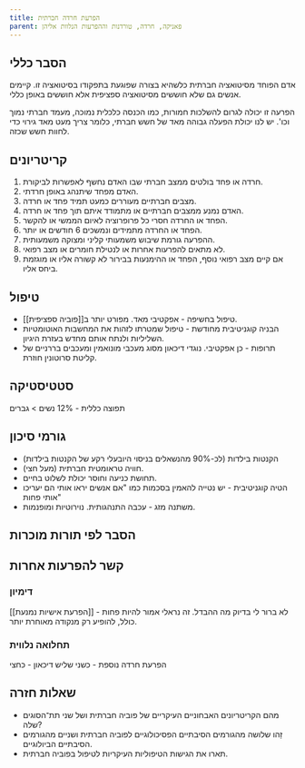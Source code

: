 ```yaml
---
title: הפרעת חרדה חברתית
parent: פאניקה, חרדה, טורדנות וההפרעות הנלוות אליהן
---
```


## הסבר כללי 
אדם הפוחד מסיטואציה חברתית כלשהיא בצורה שפוגעת בתפקודו בסיטואציה זו. קיימים אנשים גם שלא חוששים מסיטואציה ספציפית אלא חוששים באופן כללי.

הפרעה זו יכולה לגרום להשלכות חמורות, כמו הכנסה כלכלית נמוכה, מעמד חברתי נמוך וכו'.
יש לנו יכולת הפעלה גבוהה מאד של חשש חברתי, כלומר צריך מעט מאד גירוי כדי לחוות חשש שכזה.
## קריטריונים
1. חרדה או פחד בולטים ממצב חברתי שבו האדם נחשף לאפשרות לביקורת.
2. האדם מפחד שיתנהג באופן חרדתי.
3. מצבים חברתיים מעוררים כמעט תמיד פחד או חרדה.
4. האדם נמנע ממצבים חברתיים או מתמודד איתם תוך פחד או חרדה.
5. הפחד או החרדה חסרי כל פרופרוציה לאיום הממשי או להקשר.
6. הפחד או החרדה מתמידים ונמשכים 6 חודשים או יותר.
8. ההפרעה גורמת שיבוש משמעותי קליני ומצוקה משמעותית.
9. לא מתאים להפרעות אחרות או לנטילת חומרים או מצב רפואי.
10. אם קיים מצב רפואי נוסף, הפחד או ההימנעות בבירור לא קשורה אליו או מוגזמת ביחס אליו.
## טיפול
* טיפול בחשיפה - אפקטיבי מאד. מפורט יותר ב[[פוביה ספציפית]].
* הבניה קוגניטיבית מחודשת - טיפול שמטרתו לזהות את המחשבות האוטומטיות השליליות ולנתח אותם מחדש בעזרת היגיון.
* תרופות - כן אפקטיבי. נוגדי דיכאון מסוג מעכבי מונואמין ומעכבים בררניים של קליטת סרוטונין חוזרת.
## סטטיסטיקה
תפוצה כללית - 12%
נשים > גברים
## גורמי סיכון
* הקנטות בילדות (לכ-90% מהנשאלים בניסוי היובעלי רקע של הקנטות בילדות)
* חוויה טראומטית חברתית (מעל חצי).
* תחושת כניעה וחוסר יכולת לשלוט בחיים.
* הטיה קוגניטיבית - יש נטייה להאמין בסכמות כמו "אם אנשים יראו אותי הם יעריכו אותי פחות"
* משתנה מזג - עכבה התנהגותית. נוירוטיות ומופנמות.
## הסבר לפי תורות מוכרות


## קשר להפרעות אחרות

### דימיון
[[הפרעת אישיות נמנעת]] - לא ברור לי בדיוק מה ההבדל. זה נראלי אמור להיות פחות כולל, להופיע רק מנקודה מאוחרת יותר.
### תחלואה נלווית
הפרעת חרדה נוספת - כשני שליש
דיכאון - כחצי



## שאלות חזרה
- מהם הקריטריונים האבחוניים העיקריים של פוביה חברתית ושל שני תת־הסוגים שלה?
- זַהו שלושה מהגורמים הסיבתיים הפסיכולוגיים לפוביה חברתית ושניים מהגורמים הסיבתיים הביולוגיים.
- תארו את הגישות הטיפוליות העיקריות לטיפול בפוביה חברתית.
